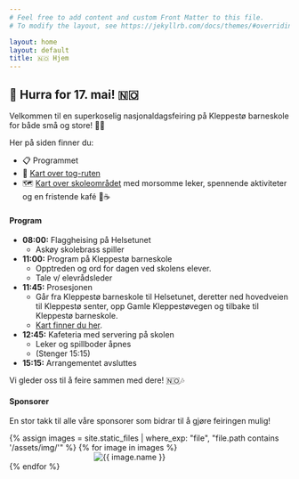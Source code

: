 ```yaml
---
# Feel free to add content and custom Front Matter to this file.
# To modify the layout, see https://jekyllrb.com/docs/themes/#overriding-theme-defaults

layout: home
layout: default
title: 🇳🇴 Hjem
---
```


## 🎉 Hurra for 17. mai! 🇳🇴
Velkommen til en superkoselig nasjonaldagsfeiring på Kleppestø barneskole for både små og store! 🥳🎈

Her på siden finner du:<br>
- 📋 Programmet
- 🎈 [Kart over tog-ruten](/tog/)<br>
- 🗺️ [Kart over skoleområdet](/omraade/) med morsomme leker, spennende aktiviteter og en fristende kafé 🍰☕ <br>

#### Program

- **08:00:** Flaggheising på Helsetunet
  - Askøy skolebrass spiller
- **11:00:** Program på Kleppestø barneskole
  - Opptreden og ord for dagen ved skolens elever.
  - Tale v/ elevrådsleder
- **11:45:** Prosesjonen 
  - Går fra Kleppestø barneskole til Helsetunet, deretter ned hovedveien til Kleppestø senter, opp Gamle Kleppestøvegen og tilbake til Kleppestø barneskole. 
  - [Kart finner du her](/tog/).
- **12:45:** Kafeteria med servering på skolen
  - Leker og spillboder åpnes
  - (Stenger 15:15)
- **15:15:** Arrangementet avsluttes

Vi gleder oss til å feire sammen med dere! 🇳🇴🎶

#### Sponsorer

En stor takk til alle våre sponsorer som bidrar til å gjøre feiringen mulig!

<div class="row">
  {% assign images = site.static_files | where_exp: "file", "file.path contains '/assets/img/'" %}
  {% for image in images %}
    <div class="col-md-4 mb-3">
      <img src="{{ image.path | relative_url }}" alt="{{ image.name }}" class="img-fluid sponsor-img" />
    </div>
  {% endfor %}
</div>

<style>
  .sponsor-img {
    max-width: 200px;
    height: auto;
    margin: 0 auto;
    display: block;
  }
</style>